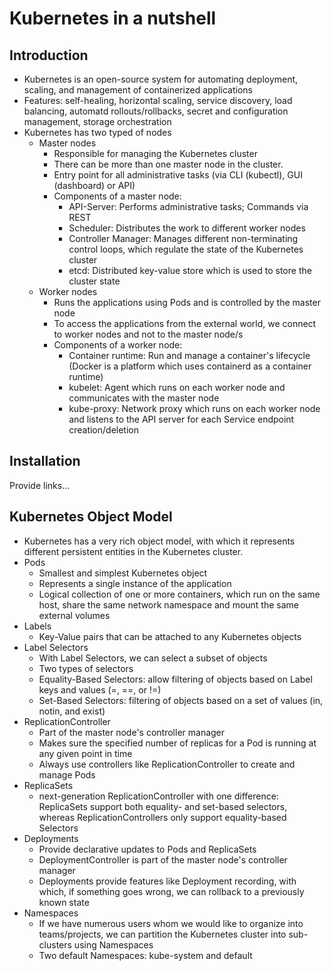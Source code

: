 # Kubernetes in a nutshell

## Introduction
- Kubernetes is an open-source system for automating deployment, scaling, and management of containerized applications
- Features: self-healing, horizontal scaling, service discovery, load balancing, automatd rollouts/rollbacks, secret and configuration management, storage orchestration
- Kubernetes has two typed of nodes
  - Master nodes
    - Responsible for managing the Kubernetes cluster
    - There can be more than one master node in the cluster.
    - Entry point for all administrative tasks (via CLI (kubectl), GUI (dashboard) or API)
    - Components of a master node:
      - API-Server: Performs administrative tasks; Commands via REST
      - Scheduler: Distributes the work to different worker nodes
      - Controller Manager: Manages different non-terminating control loops, which regulate the state of the Kubernetes cluster
      - etcd: Distributed key-value store which is used to store the cluster state
  - Worker nodes
    - Runs the applications using Pods and is controlled by the master node
    - To access the applications from the external world, we connect to worker nodes and not to the master node/s
    - Components of a worker node:
      - Container runtime: Run and manage a container's lifecycle (Docker is a platform which uses containerd as a container runtime)
      - kubelet: Agent which runs on each worker node and communicates with the master node
      - kube-proxy: Network proxy which runs on each worker node and listens to the API server for each Service endpoint creation/deletion


## Installation
Provide links...

## Kubernetes Object Model
- Kubernetes has a very rich object model, with which it represents different persistent entities in the Kubernetes cluster.
- Pods
  - Smallest and simplest Kubernetes object
  - Represents a single instance of the application
  - Logical collection of one or more containers, which run on the same host, share the same network namespace and mount the same external volumes
- Labels
  - Key-Value pairs that can be attached to any Kubernetes objects
- Label Selectors
  - With Label Selectors, we can select a subset of objects
  - Two types of selectors
   - Equality-Based Selectors: allow filtering of objects based on Label keys and values (=, ==, or !=)
   - Set-Based Selectors: filtering of objects based on a set of values (in, notin, and exist)
- ReplicationController
  - Part of the master node's controller manager
  - Makes sure the specified number of replicas for a Pod is running at any given point in time
  - Always use controllers like ReplicationController to create and manage Pods
- ReplicaSets
  - next-generation ReplicationController with one difference: ReplicaSets support both equality- and set-based selectors, whereas ReplicationControllers only support equality-based Selectors
- Deployments
  - Provide declarative updates to Pods and ReplicaSets
  - DeploymentController is part of the master node's controller manager
  - Deployments provide features like Deployment recording, with which, if something goes wrong, we can rollback to a previously known state
- Namespaces
  - If we have numerous users whom we would like to organize into teams/projects, we can partition the Kubernetes cluster into sub-clusters using Namespaces
  - Two default Namespaces: kube-system and default
